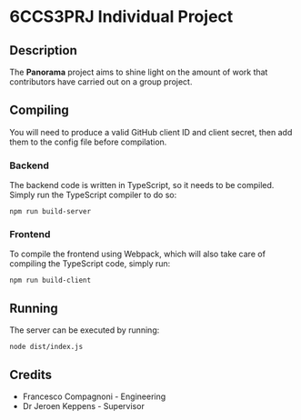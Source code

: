 # 6CCS3PRJ Individual Project
## Description
The **Panorama** project aims to shine light on the amount of work that contributors have carried out on a group project.

## Compiling
You will need to produce a valid GitHub client ID and client secret, then add them to the config file before compilation.

### Backend
The backend code is written in TypeScript, so it needs to be compiled. Simply run the TypeScript compiler to do so:

```
npm run build-server
```

### Frontend
To compile the frontend using Webpack, which will also take care of compiling the TypeScript code, simply run:

```
npm run build-client
```

## Running
The server can be executed by running:

```
node dist/index.js
```

## Credits
- Francesco Compagnoni - Engineering
- Dr Jeroen Keppens - Supervisor
